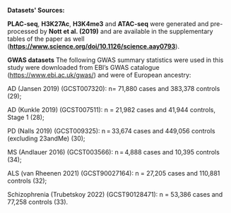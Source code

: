 **Datasets' Sources:**

**PLAC-seq**, **H3K27Ac**, **H3K4me3** and **ATAC-seq** were generated and pre-processed by **Nott et al. (2019)** and are available in the supplementary tables of the paper as well (**https://www.science.org/doi/10.1126/science.aay0793**).

**GWAS datasets**
The following GWAS summary statistics were used in this study were downloaded from EBI’s GWAS catalogue (https://www.ebi.ac.uk/gwas/) and were of European ancestry:

AD (Jansen 2019) (GCST007320): n= 71,880 cases and 383,378 controls (29);

AD (Kunkle 2019) (GCST007511):  n = 21,982 cases and 41,944 controls, Stage 1 (28);

PD (Nalls 2019) (GCST009325): n = 33,674 cases and 449,056 controls (excluding 23andMe) (30);

MS (Andlauer 2016) (GCST003566): n = 4,888 cases and 10,395 controls (34); 

ALS (van Rheenen 2021) (GCST90027164): n = 27,205 cases and 110,881 controls (32);

Schizophrenia (Trubetskoy 2022) (GCST90128471): n = 53,386 cases and 77,258 controls (33).
